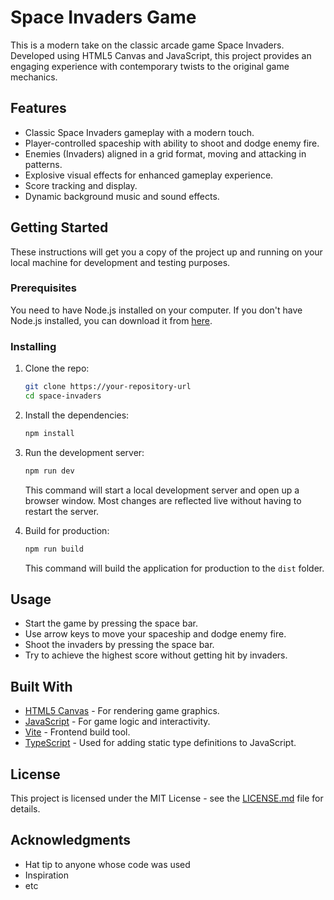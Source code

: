 # Space Invaders Game

This is a modern take on the classic arcade game Space Invaders. Developed using HTML5 Canvas and JavaScript, this project provides an engaging experience with contemporary twists to the original game mechanics.

## Features

- Classic Space Invaders gameplay with a modern touch.
- Player-controlled spaceship with ability to shoot and dodge enemy fire.
- Enemies (Invaders) aligned in a grid format, moving and attacking in patterns.
- Explosive visual effects for enhanced gameplay experience.
- Score tracking and display.
- Dynamic background music and sound effects.

## Getting Started

These instructions will get you a copy of the project up and running on your local machine for development and testing purposes.

### Prerequisites

You need to have Node.js installed on your computer. If you don't have Node.js installed, you can download it from [here](https://nodejs.org/).

### Installing

1. Clone the repo:

   ```bash
   git clone https://your-repository-url
   cd space-invaders
   ```

2. Install the dependencies:

   ```bash
   npm install
   ```

3. Run the development server:

   ```bash
   npm run dev
   ```

   This command will start a local development server and open up a browser window. Most changes are reflected live without having to restart the server.

4. Build for production:

   ```bash
   npm run build
   ```

   This command will build the application for production to the `dist` folder.

## Usage

- Start the game by pressing the space bar.
- Use arrow keys to move your spaceship and dodge enemy fire.
- Shoot the invaders by pressing the space bar.
- Try to achieve the highest score without getting hit by invaders.

## Built With

- [HTML5 Canvas](https://developer.mozilla.org/en-US/docs/Web/API/Canvas_API) - For rendering game graphics.
- [JavaScript](https://developer.mozilla.org/en-US/docs/Web/JavaScript) - For game logic and interactivity.
- [Vite](https://vitejs.dev/) - Frontend build tool.
- [TypeScript](https://www.typescriptlang.org/) - Used for adding static type definitions to JavaScript.

## License

This project is licensed under the MIT License - see the [LICENSE.md](LICENSE.md) file for details.

## Acknowledgments

- Hat tip to anyone whose code was used
- Inspiration
- etc
